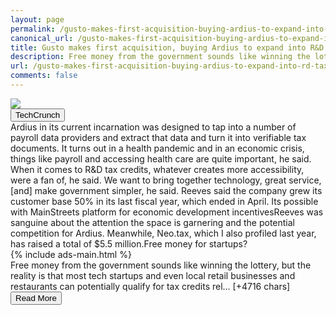 ```yaml
---
layout: page
permalink: /gusto-makes-first-acquisition-buying-ardius-to-expand-into-rd-tax-credits
canonical_url: /gusto-makes-first-acquisition-buying-ardius-to-expand-into-rd-tax-credits
title: Gusto makes first acquisition, buying Ardius to expand into R&D tax credits
description: Free money from the government sounds like winning the lottery, but the reality is that most tech startups and even local retail businesses and restaurants can potentially qualify for tax credits related to research and development in the United States. Those…
url: /gusto-makes-first-acquisition-buying-ardius-to-expand-into-rd-tax-credits
comments: false
---
```


<div class="row">
<div class="col-12">
<img src="https://techcrunch.com/wp-content/uploads/2021/06/GettyImages-1206086584.jpg?w=533">
</div>
</div>
<div class="row">
<div class="col-12 mt-2">
<button type="button" class="btn btn-outline-info">TechCrunch</button>
</div>
</div>
<div class="row">
<div class="col-12">
<div>Ardius in its current incarnation was designed to tap into a number of payroll data providers and extract that data and turn it into verifiable tax documents. It turns out in a health pandemic and in an economic crisis, things like payroll and accessing health care are quite important, he said. When it comes to R&D tax credits, whatever creates more accessibility, were a fan of, he said. We want to bring together technology, great service, [and] make government simpler, he said. Reeves said the company grew its customer base 50% in its last fiscal year, which ended in April. Its possible with MainStreets platform for economic development incentivesReeves was sanguine about the attention the space is garnering and the potential competition for Ardius. Meanwhile, Neo.tax, which I also profiled last year, has raised a total of $5.5 million.Free money for startups?</div>
</div>
</div>
<div class="row">
<div class="col-12">


<div class="row">
  {% include ads-main.html %}
</div>

<div>Free money from the government sounds like winning the lottery, but the reality is that most tech startups and even local retail businesses and restaurants can potentially qualify for tax credits rel… [+4716 chars]</div>
</div>
</div>
<div class="row">
<div class="col-12 text-center">
<a href="http://techcrunch.com/2021/06/17/gusto-makes-first-acquisition-buying-ardius-to-expand-into-rd-tax-credits/">
<button type="button" class="btn btn-info">Read More</button>
</a>
</div>
</div>
